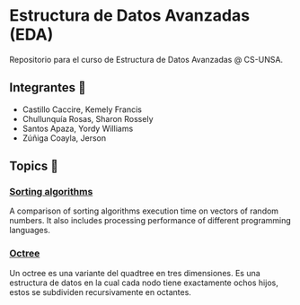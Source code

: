# Estructura de Datos Avanzadas (EDA)
Repositorio para el curso de Estructura de Datos Avanzadas @ CS-UNSA.

## Integrantes :pushpin:
- Castillo Caccire, Kemely Francis
- Chullunquía Rosas, Sharon Rossely
- Santos Apaza, Yordy Williams
- Zúñiga Coayla, Jerson

## Topics :pushpin:
### [Sorting algorithms](/Practica01)
A comparison of sorting algorithms execution time on vectors of random numbers. It also includes processing performance of different programming languages.

### [Octree](/Examen01)
Un octree es una variante del quadtree en tres dimensiones. Es una estructura de datos en la cual cada nodo tiene exactamente ochos hijos, estos se subdividen recursivamente en octantes.
